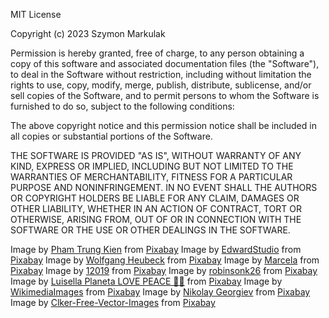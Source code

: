 MIT License

Copyright (c) 2023 Szymon Markulak

Permission is hereby granted, free of charge, to any person obtaining a copy
of this software and associated documentation files (the "Software"), to deal
in the Software without restriction, including without limitation the rights
to use, copy, modify, merge, publish, distribute, sublicense, and/or sell
copies of the Software, and to permit persons to whom the Software is
furnished to do so, subject to the following conditions:

The above copyright notice and this permission notice shall be included in all
copies or substantial portions of the Software.

THE SOFTWARE IS PROVIDED "AS IS", WITHOUT WARRANTY OF ANY KIND, EXPRESS OR
IMPLIED, INCLUDING BUT NOT LIMITED TO THE WARRANTIES OF MERCHANTABILITY,
FITNESS FOR A PARTICULAR PURPOSE AND NONINFRINGEMENT. IN NO EVENT SHALL THE
AUTHORS OR COPYRIGHT HOLDERS BE LIABLE FOR ANY CLAIM, DAMAGES OR OTHER
LIABILITY, WHETHER IN AN ACTION OF CONTRACT, TORT OR OTHERWISE, ARISING FROM,
OUT OF OR IN CONNECTION WITH THE SOFTWARE OR THE USE OR OTHER DEALINGS IN THE
SOFTWARE.

Image by <a href="https://pixabay.com/users/ptksgc-4666965/?utm_source=link-attribution&utm_medium=referral&utm_campaign=image&utm_content=2727307">Pham Trung Kien</a> from <a href="https://pixabay.com//?utm_source=link-attribution&utm_medium=referral&utm_campaign=image&utm_content=2727307">Pixabay</a>
Image by <a href="https://pixabay.com/users/edwardstudio-1150834/?utm_source=link-attribution&utm_medium=referral&utm_campaign=image&utm_content=820888">EdwardStudio</a> from <a href="https://pixabay.com//?utm_source=link-attribution&utm_medium=referral&utm_campaign=image&utm_content=820888">Pixabay</a>
Image by <a href="https://pixabay.com/users/jh146-475951/?utm_source=link-attribution&utm_medium=referral&utm_campaign=image&utm_content=467116">Wolfgang Heubeck</a> from <a href="https://pixabay.com//?utm_source=link-attribution&utm_medium=referral&utm_campaign=image&utm_content=467116">Pixabay</a>
Image by <a href="https://pixabay.com/users/marcela_net-9103609/?utm_source=link-attribution&utm_medium=referral&utm_campaign=image&utm_content=3990783">Marcela</a> from <a href="https://pixabay.com//?utm_source=link-attribution&utm_medium=referral&utm_campaign=image&utm_content=3990783">Pixabay</a>
Image by <a href="https://pixabay.com/users/12019-12019/?utm_source=link-attribution&utm_medium=referral&utm_campaign=image&utm_content=1809574">12019</a> from <a href="https://pixabay.com//?utm_source=link-attribution&utm_medium=referral&utm_campaign=image&utm_content=1809574">Pixabay</a>
Image by <a href="https://pixabay.com/users/robinsonk26-6013603/?utm_source=link-attribution&utm_medium=referral&utm_campaign=image&utm_content=2813120">robinsonk26</a> from <a href="https://pixabay.com//?utm_source=link-attribution&utm_medium=referral&utm_campaign=image&utm_content=2813120">Pixabay</a>
Image by <a href="https://pixabay.com/users/sweetlouise-3967705/?utm_source=link-attribution&utm_medium=referral&utm_campaign=image&utm_content=7045303">Luisella Planeta LOVE PEACE 💛💙</a> from <a href="https://pixabay.com//?utm_source=link-attribution&utm_medium=referral&utm_campaign=image&utm_content=7045303">Pixabay</a>
Image by <a href="https://pixabay.com/users/wikimediaimages-1185597/?utm_source=link-attribution&utm_medium=referral&utm_campaign=image&utm_content=910261">WikimediaImages</a> from <a href="https://pixabay.com//?utm_source=link-attribution&utm_medium=referral&utm_campaign=image&utm_content=910261">Pixabay</a>
Image by <a href="https://pixabay.com/users/nikolayhg-3248/?utm_source=link-attribution&utm_medium=referral&utm_campaign=image&utm_content=105709">Nikolay Georgiev</a> from <a href="https://pixabay.com//?utm_source=link-attribution&utm_medium=referral&utm_campaign=image&utm_content=105709">Pixabay</a>
Image by <a href="https://pixabay.com/users/clker-free-vector-images-3736/?utm_source=link-attribution&utm_medium=referral&utm_campaign=image&utm_content=39901">Clker-Free-Vector-Images</a> from <a href="https://pixabay.com//?utm_source=link-attribution&utm_medium=referral&utm_campaign=image&utm_content=39901">Pixabay</a>
